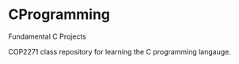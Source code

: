 # CProgramming
Fundamental C Projects

COP2271 class repository for learning the C programming langauge.